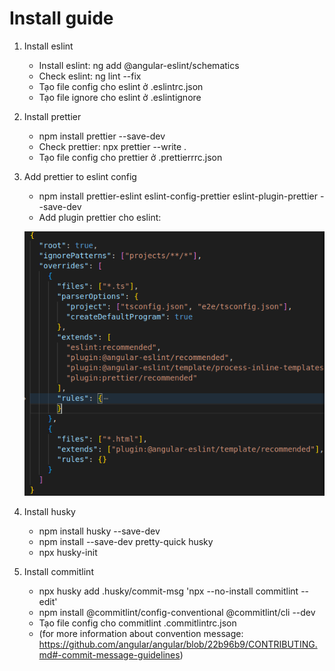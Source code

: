 # Install guide

1. Install eslint
   - Install eslint: ng add @angular-eslint/schematics
   - Check eslint: ng lint --fix
   - Tạo file config cho eslint ở .eslintrc.json
   - Tạo file ignore cho eslint ở .eslintignore
2. Install prettier
   - npm install prettier --save-dev
   - Check prettier: npx prettier --write .
   - Tạo file config cho prettier ở .prettierrrc.json
3. Add prettier to eslint config
   -  npm install prettier-eslint eslint-config-prettier eslint-plugin-prettier --save-dev
   - Add plugin prettier cho eslint:
   
   ![image info](./pictures/eslint_config_prettier.png)
4. Install husky
   - npm install husky --save-dev
   - npm install --save-dev pretty-quick husky   
   - npx husky-init
5. Install commitlint
   - npx husky add .husky/commit-msg 'npx --no-install commitlint --edit'
   - npm install @commitlint/config-conventional @commitlint/cli --dev
   - Tạo file config cho commitlint .commitlintrc.json
   - (for more information about convention message: https://github.com/angular/angular/blob/22b96b9/CONTRIBUTING.md#-commit-message-guidelines)

